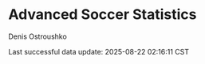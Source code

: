 # Advanced Soccer Statistics
Denis Ostroushko

<!-- gfm -->

Last successful data update: 2025-08-22 02:16:11 CST
